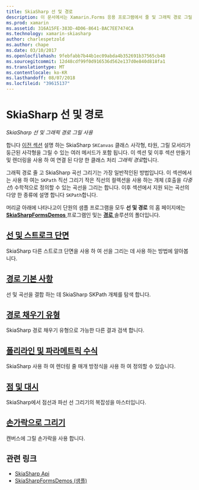 ```yaml
---
title: SkiaSharp 선 및 경로
description: 이 문서에서는 Xamarin.Forms 응용 프로그램에서 줄 및 그래픽 경로 그릴 SkiaSharp 사용 방법에 설명 하 고 샘플 코드를 사용 하 여이 보여 줍니다.
ms.prod: xamarin
ms.assetid: 316A15FE-383D-4D06-8641-BAC7EE7474CA
ms.technology: xamarin-skiasharp
author: charlespetzold
ms.author: chape
ms.date: 03/10/2017
ms.openlocfilehash: 9febfabb7b44b1ec09abda4b352691b37565cb48
ms.sourcegitcommit: 12d48cdf99f0d916536d562e137d0e840d818fa1
ms.translationtype: MT
ms.contentlocale: ko-KR
ms.lasthandoff: 08/07/2018
ms.locfileid: "39615137"
---
```

# <a name="skiasharp-lines-and-paths"></a>SkiaSharp 선 및 경로

_SkiaSharp 선 및 그래픽 경로 그릴 사용_

합니다 [이전 섹션](~/xamarin-forms/user-interface/graphics/skiasharp/basics/index.md) 설명 하는 SkiaSharp `SKCanvas` 클래스 사각형, 타원, 그릴 모서리가 둥근된 사각형을 그릴 수 있는 여러 메서드가 포함 됩니다. 이 섹션 및 이후 섹션 만들기 및 렌더링을 사용 하 여 연결 된 다양 한 클래스 처리 *그래픽 경로*합니다.

그래픽 경로 줄 고 SkiaSharp 곡선 그리기는 가장 일반적인된 방법입니다. 이 섹션에서는 사용 하 여는 `SKPath` 직선 그리기 작은 직선의 컬렉션을 사용 하는 개체 (호출을 *다중선*) 수학적으로 정의할 수 있는 곡선을 그리는 합니다. 이후 섹션에서 지원 되는 곡선의 다양 한 종류에 설명 합니다 `SKPath`합니다.

머리글 아래에 나타나고이 단원의 샘플 프로그램을 모두 **선 및 경로** 의 홈 페이지에는 [ **SkiaSharpFormsDemos** ](https://developer.xamarin.com/samples/xamarin-forms/SkiaSharpForms/Demos/) 프로그램인 및는 [ **경로** ](https://github.com/xamarin/xamarin-forms-samples/tree/master/SkiaSharpForms/Demos/Demos/SkiaSharpFormsDemos/Paths) 솔루션의 폴더입니다.

## <a name="lines-and-stroke-capslinesmd"></a>[선 및 스트로크 단면](lines.md)

SkiaSharp 다른 스트로크 단면을 사용 하 여 선을 그리는 데 사용 하는 방법에 알아봅니다.

## <a name="path-basicspathsmd"></a>[경로 기본 사항](paths.md)

선 및 곡선을 결합 하는 데 SkiaSharp SKPath 개체를 탐색 합니다.

## <a name="the-path-fill-typesfill-typesmd"></a>[경로 채우기 유형](fill-types.md)

SkiaSharp 경로 채우기 유형으로 가능한 다른 결과 검색 합니다.

## <a name="polylines-and-parametric-equationspolylinesmd"></a>[폴리라인 및 파라메트릭 수식](polylines.md)

SkiaSharp 사용 하 여 렌더링 줄 매개 방정식을 사용 하 여 정의할 수 있습니다.

## <a name="dots-and-dashesdotsmd"></a>[점 및 대시](dots.md)

SkiaSharp에서 점선과 파선 선 그리기의 복잡성을 마스터입니다.

## <a name="finger-paintingfinger-paintmd"></a>[손가락으로 그리기](finger-paint.md)

캔버스에 그릴 손가락을 사용 합니다.


## <a name="related-links"></a>관련 링크

- [SkiaSharp Api](https://developer.xamarin.com/api/root/SkiaSharp/)
- [SkiaSharpFormsDemos (샘플)](https://developer.xamarin.com/samples/xamarin-forms/SkiaSharpForms/Demos/)
